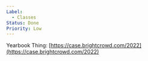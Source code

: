 ```yaml
---
Label:
  - Classes
Status: Done
Priority: Low
---
```

Yearbook Thing: [https://case.brightcrowd.com/2022](https://case.brightcrowd.com/2022)